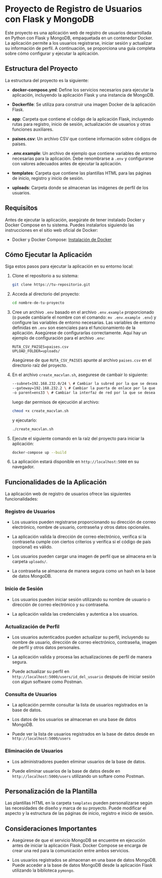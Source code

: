 # Proyecto de Registro de Usuarios con Flask y MongoDB

Este proyecto es una aplicación web de registro de usuarios desarrollada en Python con Flask y MongoDB, empaquetada en un contenedor Docker. La aplicación permite a los usuarios registrarse, iniciar sesión y actualizar su información de perfil. A continuación, se proporciona una guía completa sobre cómo configurar y ejecutar la aplicación.

## Estructura del Proyecto

La estructura del proyecto es la siguiente:

- **docker-compose.yml**: Define los servicios necesarios para ejecutar la aplicación, incluyendo la aplicación Flask y una instancia de MongoDB.

- **Dockerfile**: Se utiliza para construir una imagen Docker de la aplicación Flask.

- **app**: Carpeta que contiene el código de la aplicación Flask, incluyendo rutas para registro, inicio de sesión, actualización de usuarios y otras funciones auxiliares.

- **paises.csv**: Un archivo CSV que contiene información sobre códigos de países.

- **.env.example**: Un archivo de ejemplo que contiene variables de entorno necesarias para la aplicación. Debe renombrarse a `.env` y configurarse con valores adecuados antes de ejecutar la aplicación.

- **templates**: Carpeta que contiene las plantillas HTML para las páginas de inicio, registro y inicio de sesión.

- **uploads**: Carpeta donde se almacenan las imágenes de perfil de los usuarios.

## Requisitos

Antes de ejecutar la aplicación, asegúrate de tener instalado Docker y Docker Compose en tu sistema. Puedes instalarlos siguiendo las instrucciones en el sitio web oficial de Docker:

- Docker y Docker Compose: [Instalación de Docker](https://docs.docker.com/engine/install/debian/)

## Cómo Ejecutar la Aplicación

Siga estos pasos para ejecutar la aplicación en su entorno local:

1. Clone el repositorio a su sistema:

    ```bash
    git clone https://tu-repositorio.git
    ```

2. Acceda al directorio del proyecto:

    ```bash
    cd nombre-de-tu-proyecto
    ```

3. Cree un archivo `.env` basado en el archivo `.env.example` proporcionado (o puede cambiarle el nombre con el comando: `mv .env.example .env`) y configure las variables de entorno necesarias. Las variables de entorno definidas en `.env` son esenciales para el funcionamiento de la aplicación. Asegúrese de configurarlas correctamente. Aquí hay un ejemplo de configuración para el archivo `.env`:

    ```env
    RUTA_CSV_PAISES=paises.csv
    UPLOAD_FOLDER=uploads/
    ```

    Asegúrese de que `RUTA_CSV_PAISES` apunte al archivo `paises.csv` en el directorio raíz del proyecto.

4. En el archivo `create_macvlan.sh`, asegurese de cambair lo siguiente:

    ```sh
    --subnet=192.168.232.0/24 \ # Cambiar la subred por la que se desea o a la que se encuentra conectado
    --gateway=192.168.232.2 \ # Cambiar la puerta de enlace por la que se desea o a la que se encuentra conectado
    -o parent=ens33 \ # Cambiar la interfaz de red por la que se desea o a la que se encuentra conectado
    ```

    luego dar permisos de ejecución al archivo:

    ```bash
    chmod +x create_macvlan.sh
    ```

    y ejecutarlo:

    ```bash
    ./create_macvlan.sh
    ```

5. Ejecute el siguiente comando en la raíz del proyecto para iniciar la aplicación:

    ```bash
    docker-compose up --build
    ```

6. La aplicación estará disponible en `http://localhost:5000` en su navegador.

## Funcionalidades de la Aplicación

La aplicación web de registro de usuarios ofrece las siguientes funcionalidades:

### Registro de Usuarios

- Los usuarios pueden registrarse proporcionando su dirección de correo electrónico, nombre de usuario, contraseña y otros datos opcionales.

- La aplicación valida la dirección de correo electrónico, verifica si la contraseña cumple con ciertos criterios y verifica si el código de país (opcional) es válido.

- Los usuarios pueden cargar una imagen de perfil que se almacena en la carpeta `uploads/`.

- La contraseña se almacena de manera segura como un hash en la base de datos MongoDB.

### Inicio de Sesión

- Los usuarios pueden iniciar sesión utilizando su nombre de usuario o dirección de correo electrónico y su contraseña.

- La aplicación valida las credenciales y autentica a los usuarios.

### Actualización de Perfil

- Los usuarios autenticados pueden actualizar su perfil, incluyendo su nombre de usuario, dirección de correo electrónico, contraseña, imagen de perfil y otros datos personales.

- La aplicación valida y procesa las actualizaciones de perfil de manera segura.

- Puede actualizar su perfil en `http://localhost:5000/users/id_del_usuario` después de iniciar sesión con algun software como Postman.

### Consulta de Usuarios

- La aplicación permite consultar la lista de usuarios registrados en la base de datos.

- Los datos de los usuarios se almacenan en una base de datos MongoDB.

- Puede ver la lista de usuarios registrados en la base de datos desde en `http://localhost:5000/users`

### Eliminación de Usuarios

- Los administradores pueden eliminar usuarios de la base de datos.

- Puede eliminar usuarios de la base de datos desde en `http://localhost:5000/users` utilizando un softare como Postman.

## Personalización de la Plantilla

Las plantillas HTML en la carpeta `templates` pueden personalizarse según las necesidades de diseño y marca de su proyecto. Puede modificar el aspecto y la estructura de las páginas de inicio, registro e inicio de sesión.

## Consideraciones Importantes

- Asegúrese de que el servicio MongoDB se encuentre en ejecución antes de iniciar la aplicación Flask. Docker Compose se encarga de crear una red para la comunicación entre ambos servicios.

- Los usuarios registrados se almacenan en una base de datos MongoDB. Puede acceder a la base de datos MongoDB desde la aplicación Flask utilizando la biblioteca `pymongo`.

